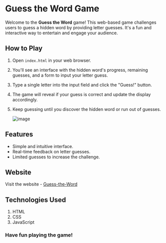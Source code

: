 # Guess the Word Game

Welcome to the **Guess the Word** game! This web-based game challenges users to guess a hidden word by providing letter guesses. It's a fun and interactive way to entertain and engage your audience.

## How to Play

1. Open `index.html` in your web browser.
2. You'll see an interface with the hidden word's progress, remaining guesses, and a form to input your letter guess.
3. Type a single letter into the input field and click the "Guess!" button.
4. The game will reveal if your guess is correct and update the display accordingly.
5. Keep guessing until you discover the hidden word or run out of guesses.

   ![image](https://github.com/hoomaancodes/Guess-the-word/assets/128029773/e83cbbe2-8b98-4b54-ab3b-ccfb477b966b)


## Features

- Simple and intuitive interface.
- Real-time feedback on letter guesses.
- Limited guesses to increase the challenge.

## Website
Visit the website - [Guess-the-Word](https://guess-the-word-beta-three.vercel.app/)

## Technologies Used
1. HTML
2. CSS
3. JavaScript


### Have fun playing the game!
